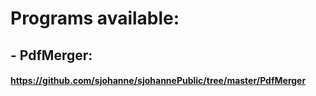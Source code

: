 # Programs available:
##         - PdfMerger:
####            https://github.com/sjohanne/sjohannePublic/tree/master/PdfMerger
